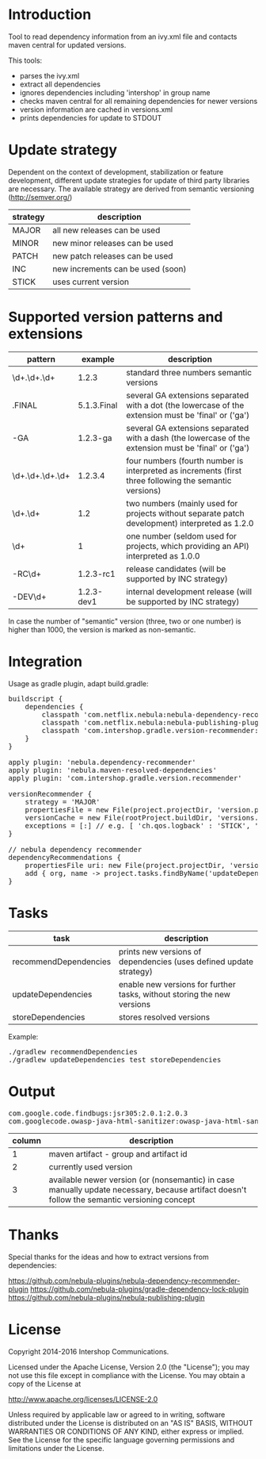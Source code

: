 # Introduction

Tool to read dependency information from an ivy.xml file and contacts maven
central for updated versions.

This tools:
- parses the ivy.xml
- extract all dependencies
- ignores dependencies including 'intershop' in group name
- checks maven central for all remaining dependencies for newer versions
- version information are cached in versions.xml
- prints dependencies for update to STDOUT

# Update strategy

Dependent on the context of development, stabilization or feature development, different update strategies for
update of third party libraries are necessary. The available strategy are derived from semantic versioning (http://semver.org/)

| strategy  | description                      |
|-----------|----------------------------------|
| MAJOR     | all new releases can be used     |
| MINOR     | new minor releases can be used   |
| PATCH     | new patch releases can be used   |
| INC       | new increments can be used (soon)|
| STICK     | uses current version             |

# Supported version patterns and extensions

| pattern       | example      | description                                                                                            |
|---------------|--------------|--------------------------------------------------------------------------------------------------------|
| \d+\.\d+\.\d+ | 1.2.3        | standard three numbers semantic versions                                                               |
| .FINAL        | 5.1.3.Final  | several GA extensions separated with a dot (the lowercase of the extension must be 'final' or ('ga')   |
| -GA           | 1.2.3-ga     | several GA extensions separated with a dash (the lowercase of the extension must be 'final' or ('ga')  |
| \d+\.\d+\.\d+\.\d+ | 1.2.3.4 | four numbers (fourth number is interpreted as increments (first three following the semantic versions) |
| \d+\.\d+      | 1.2          | two numbers (mainly used for projects without separate patch development) interpreted as 1.2.0         |
| \d+           | 1            | one number (seldom used for projects, which providing an API) interpreted as 1.0.0                     |
| -RC\d+        | 1.2.3-rc1    | release candidates (will be supported by INC strategy)                                                 |
| -DEV\d+       | 1.2.3-dev1   | internal development release (will be supported by INC strategy)                                       |

In case the number of "semantic" version (three, two or one number) is higher than 1000, the version is marked as non-semantic.

# Integration

Usage as gradle plugin, adapt build.gradle:
<pre>
buildscript {
    dependencies {
        classpath 'com.netflix.nebula:nebula-dependency-recommender:3.6.3'
        classpath 'com.netflix.nebula:nebula-publishing-plugin:4.9.1'
        classpath 'com.intershop.gradle.version-recommender:version-recommender-gradle-plugin:1.0.0'
    }
}

apply plugin: 'nebula.dependency-recommender'
apply plugin: 'nebula.maven-resolved-dependencies'
apply plugin: 'com.intershop.gradle.version.recommender'

versionRecommender {
    strategy = 'MAJOR'
    propertiesFile = new File(project.projectDir, 'version.properties')
    versionCache = new File(rootProject.buildDir, 'versions.xml')
    exceptions = [:] // e.g. [ 'ch.qos.logback' : 'STICK', 'ch.qos.logback:logback-classic' : 'PATCH' ]
}

// nebula dependency recommender
dependencyRecommendations {
    propertiesFile uri: new File(project.projectDir, 'version.properties').toURI().toString()
    add { org, name -> project.tasks.findByName('updateDependencies').getNextVersion(org, name) }
}
</pre>

# Tasks

| task                     | description                                                             |
|--------------------------|-------------------------------------------------------------------------|
| recommendDependencies    | prints new versions of dependencies (uses defined update strategy)      |
| updateDependencies       | enable new versions for further tasks, without storing the new versions |
| storeDependencies        | stores resolved versions                                                |

Example:

<pre>
./gradlew recommendDependencies
./gradlew updateDependencies test storeDependencies
</pre>

# Output

<pre>
com.google.code.findbugs:jsr305:2.0.1:2.0.3
com.googlecode.owasp-java-html-sanitizer:owasp-java-html-sanitizer:r136:(nonsemantic)
</pre>

| column    | description                            |
|-----------|----------------------------------------|
| 1         | maven artifact - group and artifact id |
| 2         | currently used version                 |
| 3         | available newer version (or (nonsemantic) in case manually update necessary, because artifact doesn't follow the semantic versioning concept |

# Thanks

Special thanks for the ideas and how to extract versions from dependencies:

https://github.com/nebula-plugins/nebula-dependency-recommender-plugin
https://github.com/nebula-plugins/gradle-dependency-lock-plugin
https://github.com/nebula-plugins/nebula-publishing-plugin

# License

Copyright 2014-2016 Intershop Communications.

Licensed under the Apache License, Version 2.0 (the "License"); you may not use this file except in compliance with the License. You may obtain a copy of the License at

http://www.apache.org/licenses/LICENSE-2.0

Unless required by applicable law or agreed to in writing, software distributed under the License is distributed on an "AS IS" BASIS, WITHOUT WARRANTIES OR CONDITIONS OF ANY KIND, either express or implied. See the License for the specific language governing permissions and limitations under the License.
